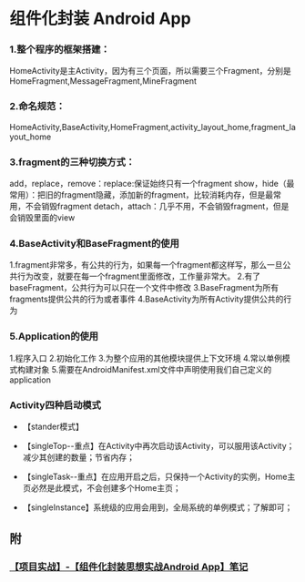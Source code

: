 
# 组件化封装 Android App

### 1.整个程序的框架搭建：
HomeActivity是主Activity，因为有三个页面，所以需要三个Fragment，分别是HomeFragment,MessageFragment,MineFragment

### 2.命名规范：
HomeActivity,BaseActivity,HomeFragment,activity_layout_home,fragment_layout_home

### 3.fragment的三种切换方式：
add，replace，remove：replace:保证始终只有一个fragment 
show，hide（最常用）：把旧的fragment隐藏，添加新的fragment，比较消耗内存，但是最常用，不会销毁fragment 
detach，attach：几乎不用，不会销毁fragment，但是会销毁里面的view

### 4.BaseActivity和BaseFragment的使用
1.fragment非常多，有公共的行为，如果每一个fragment都这样写，那么一旦公共行为改变，就要在每一个fragment里面修改，工作量非常大。 
2.有了baseFragment，公共行为可以只在一个文件中修改 
3.BaseFragment为所有fragments提供公共的行为或者事件 
4.BaseActivity为所有Activity提供公共的行为

### 5.Application的使用
1.程序入口 
2.初始化工作 
3.为整个应用的其他模块提供上下文环境 
4.常以单例模式构建对象 
5.需要在AndroidManifest.xml文件中声明使用我们自己定义的application

### Activity四种启动模式

* 【stander模式】

* 【singleTop--重点】在Activity中再次启动该Activity，可以服用该Activity；减少其创建的数量；节省内存；

* 【singleTask--重点】在应用开启之后，只保持一个Activity的实例，Home主页必然是此模式，不会创建多个Home主页；

* 【singleInstance】系统级的应用会用到，全局系统的单例模式；了解即可；






## 附
### [【项目实战】-【组件化封装思想实战Android App】笔记](https://www.cnblogs.com/Oztaking/tag/_0005_Android%E5%BC%80%E5%8F%91/default.html?page=4)